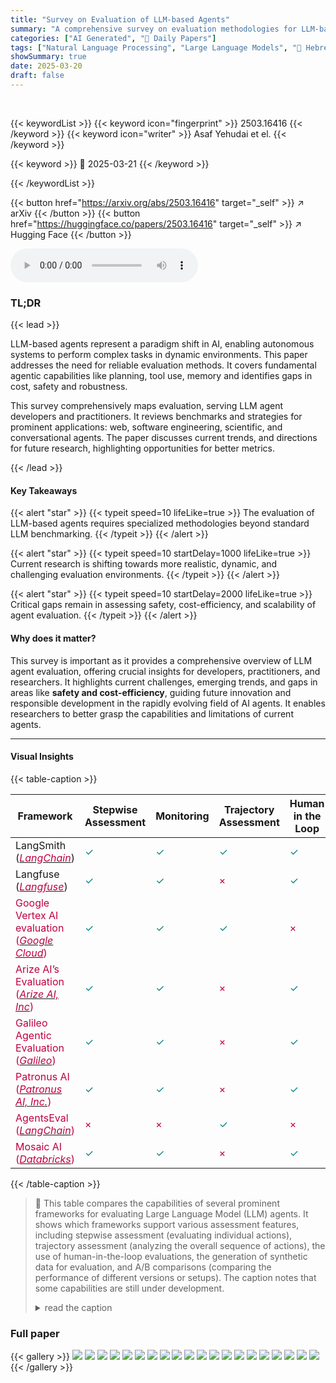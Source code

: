 ```yaml
---
title: "Survey on Evaluation of LLM-based Agents"
summary: "A comprehensive survey on evaluation methodologies for LLM-based agents, analyzing benchmarks and frameworks across key dimensions like capabilities, applications, and generalist performance."
categories: ["AI Generated", "🤗 Daily Papers"]
tags: ["Natural Language Processing", "Large Language Models", "🏢 Hebrew University of Jerusalem",]
showSummary: true
date: 2025-03-20
draft: false
---
```


<br>

{{< keywordList >}}
{{< keyword icon="fingerprint" >}} 2503.16416 {{< /keyword >}}
{{< keyword icon="writer" >}} Asaf Yehudai et el. {{< /keyword >}}
 
{{< keyword >}} 🤗 2025-03-21 {{< /keyword >}}
 
{{< /keywordList >}}

{{< button href="https://arxiv.org/abs/2503.16416" target="_self" >}}
↗ arXiv
{{< /button >}}
{{< button href="https://huggingface.co/papers/2503.16416" target="_self" >}}
↗ Hugging Face
{{< /button >}}



<audio controls>
    <source src="https://ai-paper-reviewer.com/2503.16416/podcast.wav" type="audio/wav">
    Your browser does not support the audio element.
</audio>


### TL;DR


{{< lead >}}

LLM-based agents represent a paradigm shift in AI, enabling autonomous systems to perform complex tasks in dynamic environments. This paper addresses the need for reliable evaluation methods. It covers fundamental agentic capabilities like planning, tool use, memory and identifies gaps in cost, safety and robustness.



This survey comprehensively maps evaluation, serving LLM agent developers and practitioners. It reviews benchmarks and strategies for prominent applications: web, software engineering, scientific, and conversational agents. The paper discusses current trends, and directions for future research, highlighting opportunities for better metrics.

{{< /lead >}}


#### Key Takeaways

{{< alert "star" >}}
{{< typeit speed=10 lifeLike=true >}} The evaluation of LLM-based agents requires specialized methodologies beyond standard LLM benchmarking. {{< /typeit >}}
{{< /alert >}}

{{< alert "star" >}}
{{< typeit speed=10 startDelay=1000 lifeLike=true >}} Current research is shifting towards more realistic, dynamic, and challenging evaluation environments. {{< /typeit >}}
{{< /alert >}}

{{< alert "star" >}}
{{< typeit speed=10 startDelay=2000 lifeLike=true >}} Critical gaps remain in assessing safety, cost-efficiency, and scalability of agent evaluation. {{< /typeit >}}
{{< /alert >}}

#### Why does it matter?
This survey is important as it provides a comprehensive overview of LLM agent evaluation, offering crucial insights for developers, practitioners, and researchers. It highlights current challenges, emerging trends, and gaps in areas like **safety and cost-efficiency**, guiding future innovation and responsible development in the rapidly evolving field of AI agents. It enables researchers to better grasp the capabilities and limitations of current agents.

------
#### Visual Insights





{{< table-caption >}}
<table class="ltx_tabular ltx_guessed_headers ltx_align_middle" id="S5.30.30.30">
<thead class="ltx_thead">
<tr class="ltx_tr" id="S5.30.30.30.31.1">
<th class="ltx_td ltx_align_left ltx_th ltx_th_column ltx_border_tt" id="S5.30.30.30.31.1.1">Framework</th>
<th class="ltx_td ltx_align_center ltx_th ltx_th_column ltx_border_tt" id="S5.30.30.30.31.1.2">Stepwise Assessment</th>
<th class="ltx_td ltx_align_center ltx_th ltx_th_column ltx_border_tt" id="S5.30.30.30.31.1.3">Monitoring</th>
<th class="ltx_td ltx_align_center ltx_th ltx_th_column ltx_border_tt" id="S5.30.30.30.31.1.4">Trajectory Assessment</th>
<th class="ltx_td ltx_align_center ltx_th ltx_th_column ltx_border_tt" id="S5.30.30.30.31.1.5">Human in the Loop</th>
<th class="ltx_td ltx_align_center ltx_th ltx_th_column ltx_border_tt" id="S5.30.30.30.31.1.6">Synthetic Data Generation</th>
<th class="ltx_td ltx_align_center ltx_th ltx_th_column ltx_border_tt" id="S5.30.30.30.31.1.7">A/B Comparisons</th>
</tr>
</thead>
<tbody class="ltx_tbody">
<tr class="ltx_tr" id="S5.2.2.2.2">
<td class="ltx_td ltx_align_left ltx_border_t" id="S5.2.2.2.2.3">LangSmith (<cite class="ltx_cite ltx_citemacro_citeauthor"><a class="ltx_ref" href="https://arxiv.org/html/2503.16416v1#bib.bib64" title=""><span class="ltx_text" style="color:#BF0040;">LangChain</span></a></cite>)</td>
<td class="ltx_td ltx_align_center ltx_border_t" id="S5.2.2.2.2.4"><span class="ltx_text" id="S5.2.2.2.2.4.1" style="color:#008080;">✓</span></td>
<td class="ltx_td ltx_align_center ltx_border_t" id="S5.2.2.2.2.5"><span class="ltx_text" id="S5.2.2.2.2.5.1" style="color:#008080;">✓</span></td>
<td class="ltx_td ltx_align_center ltx_border_t" id="S5.2.2.2.2.6"><span class="ltx_text" id="S5.2.2.2.2.6.1" style="color:#008080;">✓</span></td>
<td class="ltx_td ltx_align_center ltx_border_t" id="S5.2.2.2.2.7"><span class="ltx_text" id="S5.2.2.2.2.7.1" style="color:#008080;">✓</span></td>
<td class="ltx_td ltx_align_center ltx_border_t" id="S5.2.2.2.2.2"><span class="ltx_text ltx_font_bold" id="S5.2.2.2.2.2.1" style="color:#BF0040;">×</span></td>
<td class="ltx_td ltx_align_center ltx_border_t" id="S5.2.2.2.2.8"><span class="ltx_text" id="S5.2.2.2.2.8.1" style="color:#008080;">✓</span></td>
</tr>
<tr class="ltx_tr" id="S5.6.6.6.6">
<td class="ltx_td ltx_align_left" id="S5.6.6.6.6.5">Langfuse (<cite class="ltx_cite ltx_citemacro_citeauthor"><a class="ltx_ref" href="https://arxiv.org/html/2503.16416v1#bib.bib65" title=""><span class="ltx_text" style="color:#BF0040;">Langfuse</span></a></cite>)</td>
<td class="ltx_td ltx_align_center" id="S5.6.6.6.6.6"><span class="ltx_text" id="S5.6.6.6.6.6.1" style="color:#008080;">✓</span></td>
<td class="ltx_td ltx_align_center" id="S5.6.6.6.6.7"><span class="ltx_text" id="S5.6.6.6.6.7.1" style="color:#008080;">✓</span></td>
<td class="ltx_td ltx_align_center" id="S5.4.4.4.4.2"><span class="ltx_text ltx_font_bold" id="S5.4.4.4.4.2.1" style="color:#BF0040;">×</span></td>
<td class="ltx_td ltx_align_center" id="S5.6.6.6.6.8"><span class="ltx_text" id="S5.6.6.6.6.8.1" style="color:#008080;">✓</span></td>
<td class="ltx_td ltx_align_center" id="S5.6.6.6.6.4"><span class="ltx_text ltx_font_bold" id="S5.6.6.6.6.4.1" style="color:#BF0040;">×</span></td>
<td class="ltx_td ltx_align_center" id="S5.6.6.6.6.9"><span class="ltx_text" id="S5.6.6.6.6.9.1" style="color:#008080;">✓</span></td>
</tr>
<tr class="ltx_tr" id="S5.10.10.10.10">
<td class="ltx_td ltx_align_left" id="S5.10.10.10.10.5"><span class="ltx_text" id="S5.10.10.10.10.5.1" style="color:#BF0040;">Google Vertex AI
evaluation (<cite class="ltx_cite ltx_citemacro_citeauthor"><a class="ltx_ref" href="https://arxiv.org/html/2503.16416v1#bib.bib38" title=""><span class="ltx_text" style="color:#BF0040;">Google Cloud</span></a></cite>)</span></td>
<td class="ltx_td ltx_align_center" id="S5.10.10.10.10.6"><span class="ltx_text" id="S5.10.10.10.10.6.1" style="color:#008080;">✓</span></td>
<td class="ltx_td ltx_align_center" id="S5.10.10.10.10.7"><span class="ltx_text" id="S5.10.10.10.10.7.1" style="color:#008080;">✓</span></td>
<td class="ltx_td ltx_align_center" id="S5.10.10.10.10.8"><span class="ltx_text" id="S5.10.10.10.10.8.1" style="color:#008080;">✓</span></td>
<td class="ltx_td ltx_align_center" id="S5.8.8.8.8.2"><span class="ltx_text ltx_font_bold" id="S5.8.8.8.8.2.1" style="color:#BF0040;">×</span></td>
<td class="ltx_td ltx_align_center" id="S5.10.10.10.10.4"><span class="ltx_text ltx_font_bold" id="S5.10.10.10.10.4.1" style="color:#BF0040;">×</span></td>
<td class="ltx_td ltx_align_center" id="S5.10.10.10.10.9"><span class="ltx_text" id="S5.10.10.10.10.9.1" style="color:#008080;">✓</span></td>
</tr>
<tr class="ltx_tr" id="S5.12.12.12.12">
<td class="ltx_td ltx_align_left" id="S5.12.12.12.12.3"><span class="ltx_text" id="S5.12.12.12.12.3.1" style="color:#BF0040;">Arize AI’s Evaluation (<cite class="ltx_cite ltx_citemacro_citeauthor"><a class="ltx_ref" href="https://arxiv.org/html/2503.16416v1#bib.bib6" title=""><span class="ltx_text" style="color:#BF0040;">Arize AI, Inc</span></a></cite>)</span></td>
<td class="ltx_td ltx_align_center" id="S5.12.12.12.12.4"><span class="ltx_text" id="S5.12.12.12.12.4.1" style="color:#008080;">✓</span></td>
<td class="ltx_td ltx_align_center" id="S5.12.12.12.12.5"><span class="ltx_text" id="S5.12.12.12.12.5.1" style="color:#008080;">✓</span></td>
<td class="ltx_td ltx_align_center" id="S5.12.12.12.12.2"><span class="ltx_text ltx_font_bold" id="S5.12.12.12.12.2.1" style="color:#BF0040;">×</span></td>
<td class="ltx_td ltx_align_center" id="S5.12.12.12.12.6"><span class="ltx_text" id="S5.12.12.12.12.6.1" style="color:#008080;">✓</span></td>
<td class="ltx_td ltx_align_center" id="S5.12.12.12.12.7"><span class="ltx_text" id="S5.12.12.12.12.7.1" style="color:#008080;">✓</span></td>
<td class="ltx_td ltx_align_center" id="S5.12.12.12.12.8"><span class="ltx_text" id="S5.12.12.12.12.8.1" style="color:#008080;">✓</span></td>
</tr>
<tr class="ltx_tr" id="S5.16.16.16.16">
<td class="ltx_td ltx_align_left" id="S5.16.16.16.16.5"><span class="ltx_text" id="S5.16.16.16.16.5.1" style="color:#BF0040;">Galileo Agentic Evaluation (<cite class="ltx_cite ltx_citemacro_citeauthor"><a class="ltx_ref" href="https://arxiv.org/html/2503.16416v1#bib.bib34" title=""><span class="ltx_text" style="color:#BF0040;">Galileo</span></a></cite>)</span></td>
<td class="ltx_td ltx_align_center" id="S5.16.16.16.16.6"><span class="ltx_text" id="S5.16.16.16.16.6.1" style="color:#008080;">✓</span></td>
<td class="ltx_td ltx_align_center" id="S5.16.16.16.16.7"><span class="ltx_text" id="S5.16.16.16.16.7.1" style="color:#008080;">✓</span></td>
<td class="ltx_td ltx_align_center" id="S5.14.14.14.14.2"><span class="ltx_text ltx_font_bold" id="S5.14.14.14.14.2.1" style="color:#BF0040;">×</span></td>
<td class="ltx_td ltx_align_center" id="S5.16.16.16.16.8"><span class="ltx_text" id="S5.16.16.16.16.8.1" style="color:#008080;">✓</span></td>
<td class="ltx_td ltx_align_center" id="S5.16.16.16.16.4"><span class="ltx_text ltx_font_bold" id="S5.16.16.16.16.4.1" style="color:#BF0040;">×</span></td>
<td class="ltx_td ltx_align_center" id="S5.16.16.16.16.9"><span class="ltx_text" id="S5.16.16.16.16.9.1" style="color:#008080;">✓</span></td>
</tr>
<tr class="ltx_tr" id="S5.18.18.18.18">
<td class="ltx_td ltx_align_left" id="S5.18.18.18.18.3"><span class="ltx_text" id="S5.18.18.18.18.3.1" style="color:#BF0040;">Patronus AI (<cite class="ltx_cite ltx_citemacro_citeauthor"><a class="ltx_ref" href="https://arxiv.org/html/2503.16416v1#bib.bib104" title=""><span class="ltx_text" style="color:#BF0040;">Patronus AI, Inc.</span></a></cite>)</span></td>
<td class="ltx_td ltx_align_center" id="S5.18.18.18.18.4"><span class="ltx_text" id="S5.18.18.18.18.4.1" style="color:#008080;">✓</span></td>
<td class="ltx_td ltx_align_center" id="S5.18.18.18.18.5"><span class="ltx_text" id="S5.18.18.18.18.5.1" style="color:#008080;">✓</span></td>
<td class="ltx_td ltx_align_center" id="S5.18.18.18.18.2"><span class="ltx_text ltx_font_bold" id="S5.18.18.18.18.2.1" style="color:#BF0040;">×</span></td>
<td class="ltx_td ltx_align_center" id="S5.18.18.18.18.6"><span class="ltx_text" id="S5.18.18.18.18.6.1" style="color:#008080;">✓</span></td>
<td class="ltx_td ltx_align_center" id="S5.18.18.18.18.7"><span class="ltx_text" id="S5.18.18.18.18.7.1" style="color:#008080;">✓</span></td>
<td class="ltx_td ltx_align_center" id="S5.18.18.18.18.8"><span class="ltx_text" id="S5.18.18.18.18.8.1" style="color:#008080;">✓</span></td>
</tr>
<tr class="ltx_tr" id="S5.28.28.28.28">
<td class="ltx_td ltx_align_left" id="S5.28.28.28.28.11"><span class="ltx_text" id="S5.28.28.28.28.11.1" style="color:#BF0040;">AgentsEval (<cite class="ltx_cite ltx_citemacro_citeauthor"><a class="ltx_ref" href="https://arxiv.org/html/2503.16416v1#bib.bib63" title=""><span class="ltx_text" style="color:#BF0040;">LangChain</span></a></cite>)</span></td>
<td class="ltx_td ltx_align_center" id="S5.20.20.20.20.2"><span class="ltx_text ltx_font_bold" id="S5.20.20.20.20.2.1" style="color:#BF0040;">×</span></td>
<td class="ltx_td ltx_align_center" id="S5.22.22.22.22.4"><span class="ltx_text ltx_font_bold" id="S5.22.22.22.22.4.1" style="color:#BF0040;">×</span></td>
<td class="ltx_td ltx_align_center" id="S5.28.28.28.28.12"><span class="ltx_text" id="S5.28.28.28.28.12.1" style="color:#008080;">✓</span></td>
<td class="ltx_td ltx_align_center" id="S5.24.24.24.24.6"><span class="ltx_text ltx_font_bold" id="S5.24.24.24.24.6.1" style="color:#BF0040;">×</span></td>
<td class="ltx_td ltx_align_center" id="S5.26.26.26.26.8"><span class="ltx_text ltx_font_bold" id="S5.26.26.26.26.8.1" style="color:#BF0040;">×</span></td>
<td class="ltx_td ltx_align_center" id="S5.28.28.28.28.10"><span class="ltx_text ltx_font_bold" id="S5.28.28.28.28.10.1" style="color:#BF0040;">×</span></td>
</tr>
<tr class="ltx_tr" id="S5.30.30.30.30">
<td class="ltx_td ltx_align_left ltx_border_bb" id="S5.30.30.30.30.3"><span class="ltx_text" id="S5.30.30.30.30.3.1" style="color:#BF0040;">Mosaic AI (<cite class="ltx_cite ltx_citemacro_citeauthor"><a class="ltx_ref" href="https://arxiv.org/html/2503.16416v1#bib.bib29" title=""><span class="ltx_text" style="color:#BF0040;">Databricks</span></a></cite>)</span></td>
<td class="ltx_td ltx_align_center ltx_border_bb" id="S5.30.30.30.30.4"><span class="ltx_text" id="S5.30.30.30.30.4.1" style="color:#008080;">✓</span></td>
<td class="ltx_td ltx_align_center ltx_border_bb" id="S5.30.30.30.30.5"><span class="ltx_text" id="S5.30.30.30.30.5.1" style="color:#008080;">✓</span></td>
<td class="ltx_td ltx_align_center ltx_border_bb" id="S5.30.30.30.30.2"><span class="ltx_text ltx_font_bold" id="S5.30.30.30.30.2.1" style="color:#BF0040;">×</span></td>
<td class="ltx_td ltx_align_center ltx_border_bb" id="S5.30.30.30.30.6"><span class="ltx_text" id="S5.30.30.30.30.6.1" style="color:#008080;">✓</span></td>
<td class="ltx_td ltx_align_center ltx_border_bb" id="S5.30.30.30.30.7"><span class="ltx_text" id="S5.30.30.30.30.7.1" style="color:#008080;">✓</span></td>
<td class="ltx_td ltx_align_center ltx_border_bb" id="S5.30.30.30.30.8"><span class="ltx_text" id="S5.30.30.30.30.8.1" style="color:#008080;">✓</span></td>
</tr>
</tbody>
</table>{{< /table-caption >}}

> 🔼 This table compares the capabilities of several prominent frameworks for evaluating Large Language Model (LLM) agents.  It shows which frameworks support various assessment features, including stepwise assessment (evaluating individual actions), trajectory assessment (analyzing the overall sequence of actions), the use of human-in-the-loop evaluations, the generation of synthetic data for evaluation, and A/B comparisons (comparing the performance of different versions or setups). The caption notes that some capabilities are still under development.
> <details>
> <summary>read the caption</summary>
> Table 1: Supported evaluation capabilities of major agent frameworks. Note that some of these capabilities are still in initial phases of development, as discussed further in the text.
> </details>





### Full paper

{{< gallery >}}
<img src="https://ai-paper-reviewer.com/2503.16416/1.png" class="grid-w50 md:grid-w33 xl:grid-w25" />
<img src="https://ai-paper-reviewer.com/2503.16416/2.png" class="grid-w50 md:grid-w33 xl:grid-w25" />
<img src="https://ai-paper-reviewer.com/2503.16416/3.png" class="grid-w50 md:grid-w33 xl:grid-w25" />
<img src="https://ai-paper-reviewer.com/2503.16416/4.png" class="grid-w50 md:grid-w33 xl:grid-w25" />
<img src="https://ai-paper-reviewer.com/2503.16416/5.png" class="grid-w50 md:grid-w33 xl:grid-w25" />
<img src="https://ai-paper-reviewer.com/2503.16416/6.png" class="grid-w50 md:grid-w33 xl:grid-w25" />
<img src="https://ai-paper-reviewer.com/2503.16416/7.png" class="grid-w50 md:grid-w33 xl:grid-w25" />
<img src="https://ai-paper-reviewer.com/2503.16416/8.png" class="grid-w50 md:grid-w33 xl:grid-w25" />
<img src="https://ai-paper-reviewer.com/2503.16416/9.png" class="grid-w50 md:grid-w33 xl:grid-w25" />
<img src="https://ai-paper-reviewer.com/2503.16416/10.png" class="grid-w50 md:grid-w33 xl:grid-w25" />
<img src="https://ai-paper-reviewer.com/2503.16416/11.png" class="grid-w50 md:grid-w33 xl:grid-w25" />
<img src="https://ai-paper-reviewer.com/2503.16416/12.png" class="grid-w50 md:grid-w33 xl:grid-w25" />
<img src="https://ai-paper-reviewer.com/2503.16416/13.png" class="grid-w50 md:grid-w33 xl:grid-w25" />
<img src="https://ai-paper-reviewer.com/2503.16416/14.png" class="grid-w50 md:grid-w33 xl:grid-w25" />
<img src="https://ai-paper-reviewer.com/2503.16416/15.png" class="grid-w50 md:grid-w33 xl:grid-w25" />
<img src="https://ai-paper-reviewer.com/2503.16416/16.png" class="grid-w50 md:grid-w33 xl:grid-w25" />
<img src="https://ai-paper-reviewer.com/2503.16416/17.png" class="grid-w50 md:grid-w33 xl:grid-w25" />
<img src="https://ai-paper-reviewer.com/2503.16416/18.png" class="grid-w50 md:grid-w33 xl:grid-w25" />
<img src="https://ai-paper-reviewer.com/2503.16416/19.png" class="grid-w50 md:grid-w33 xl:grid-w25" />
<img src="https://ai-paper-reviewer.com/2503.16416/20.png" class="grid-w50 md:grid-w33 xl:grid-w25" />
{{< /gallery >}}